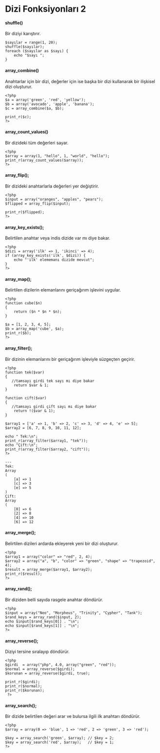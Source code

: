 # Dizi Fonksiyonları 2

#### shuffle() ####
Bir diziyi karıştırır.
```
$sayılar = range(1, 20);
shuffle($sayılar);
foreach ($sayılar as $sayı) {
    echo "$sayı ";
}
```
#### array_combine() ####
Anahtarlar için bir dizi, değerler için ise başka bir dizi kullanarak bir ilişkisel dizi oluşturur.
```
<?php
$a = array('green', 'red', 'yellow');
$b = array('avocado', 'apple', 'banana');
$c = array_combine($a, $b);

print_r($c);
?>
```
#### array_count_values() ####
Bir dizideki tüm değerleri sayar.
```
<?php
$array = array(1, "hello", 1, "world", "hello");
print_r(array_count_values($array));
?>
```
#### array_flip(); ####
Bir dizideki anahtarlarla değerleri yer değiştirir.
```
<?php
$input = array("oranges", "apples", "pears");
$flipped = array_flip($input);

print_r($flipped);
?>
```
#### array_key_exists(); ####
Belirtilen anahtar veya indis dizide var mı diye bakar.
```
<?php
$dizi = array('ilk' => 1, 'ikinci' => 4);
if (array_key_exists('ilk', $dizi)) {
    echo "'ilk' elememanı dizide mevcut";
}
?>
```
#### array_map();
Belirtilen dizilerin elemanlarını geriçağırım işlevini uygular.
```
<?php
function cube($n)
{
    return ($n * $n * $n);
}

$a = [1, 2, 3, 4, 5];
$b = array_map('cube', $a);
print_r($b);
?>
```
#### array_filter();
Bir dizinin elemanlarını bir geriçağırım işleviyle süzgeçten geçirir.
```
<?php
function tek($var)
{
   //tamsayı girdi tek sayı mı diye bakar
    return $var & 1;
}

function cift($var)
{
   //tamsayı girdi çift sayı mı diye bakar
    return !($var & 1);
}

$array1 = ['a' => 1, 'b' => 2, 'c' => 3, 'd' => 4, 'e' => 5];
$array2 = [6, 7, 8, 9, 10, 11, 12];

echo " Tek:\n";
print_r(array_filter($array1, "tek"));
echo "Çift:\n";
print_r(array_filter($array2, "cift"));
?>

---
Tek:
Array
(
    [a] => 1
    [c] => 3
    [e] => 5
)
Çift:
Array
(
    [0] => 6
    [2] => 8
    [4] => 10
    [6] => 12

```
#### array_merge();
Belirtilen dizileri ardarda ekleyerek yeni bir dizi oluşturur.
```
<?php
$array1 = array("color" => "red", 2, 4);
$array2 = array("a", "b", "color" => "green", "shape" => "trapezoid", 4);
$result = array_merge($array1, $array2);
print_r($result);
?>
```
#### array_rand();
Bir diziden belli sayıda rasgele anahtar döndürür.
```
<?php
$input = array("Neo", "Morpheus", "Trinity", "Cypher", "Tank");
$rand_keys = array_rand($input, 2);
echo $input[$rand_keys[0]] . "\n";
echo $input[$rand_keys[1]] . "\n";
?>
```
#### array_reverse();
Diziyi tersine sıralayıp döndürür.
```
<?php
$girdi  = array("php", 4.0, array("green", "red"));
$normal = array_reverse($girdi);
$korunan = array_reverse($girdi, true);

print_r($girdi);
print_r($normal);
print_r($korunan);
 ?>
```
#### array_search();
Bir dizide belirtilen değeri arar ve bulursa ilgili ilk anahtarı döndürür.
```
<?php
$array = array(0 => 'blue', 1 => 'red', 2 => 'green', 3 => 'red');

$key = array_search('green', $array); // $key = 2;
$key = array_search('red', $array);   // $key = 1;
?>
```
